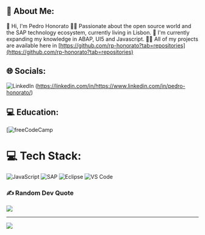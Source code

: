 ## 💫 About Me:

👋 Hi, I'm Pedro Honorato
👨‍💻 Passionate about the open source world and the SAP technology ecosystem, currently living in Lisbon.
🔭 I'm currently expanding my knowledge in ABAP, UI5 and Javascript.
👨‍💻 All of my projects are available here in [https://github.com/rp-honorato?tab=repositories](https://github.com/rp-honorato?tab=repositories)


## 🌐 Socials:
![LinkedIn](https://img.shields.io/badge/LinkedIn-%230077B5.svg?logo=linkedin&logoColor=white)
(https://linkedin.com/in/https://www.linkedin.com/in/pedro-honorato/) 

## 💻 Education:
[![freeCodeCamp](https://img.shields.io/badge/freecodecamp-27273D?style=for-the-badge&logo=freecodecamp&logoColor=white) 

# 💻 Tech Stack:
![JavaScript](https://img.shields.io/badge/javascript-%23323330.svg?style=for-the-badge&logo=javascript&logoColor=%23F7DF1E)
![SAP](https://img.shields.io/badge/SAP-0FAAFF?style=for-the-badge&logo=sap&logoColor=white)
![Eclipse](https://img.shields.io/badge/Eclipse-2C2255?style=for-the-badge&logo=eclipse&logoColor=white)
![VS Code](https://img.shields.io/badge/VSCode-0078D4?style=for-the-badge&logo=visual%20studio%20code&logoColor=white)




### ✍️ Random Dev Quote
![](https://quotes-github-readme.vercel.app/api?type=horizontal&theme=radical)

---
[![](https://visitcount.itsvg.in/api?id=rp-honorato&icon=0&color=0)](https://visitcount.itsvg.in)

<!-- Proudly created with GPRM ( https://gprm.itsvg.in ) -->
